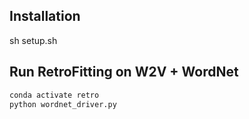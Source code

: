 ## Installation

sh setup.sh

## Run RetroFitting on W2V + WordNet
```Bash
conda activate retro
python wordnet_driver.py
```